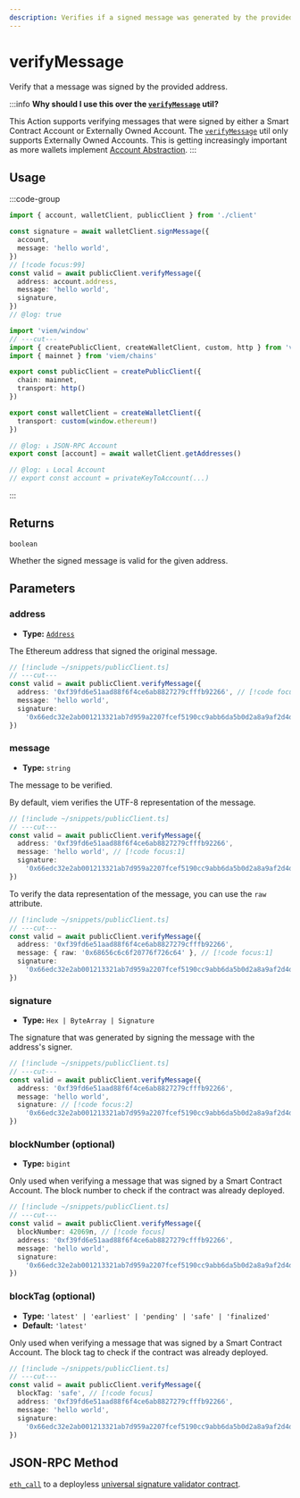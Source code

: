 ```yaml
---
description: Verifies if a signed message was generated by the provided address.
---
```


# verifyMessage

Verify that a message was signed by the provided address.

:::info
**Why should I use this over the [`verifyMessage`](/docs/utilities/verifyMessage) util?**

This Action supports verifying messages that were signed by either a Smart Contract Account or Externally Owned Account. The [`verifyMessage`](/docs/utilities/verifyMessage.md) util only supports Externally Owned Accounts. This is getting increasingly important as more wallets implement [Account Abstraction](https://eips.ethereum.org/EIPS/eip-4337). 
:::

## Usage

:::code-group

```ts twoslash [example.ts]
import { account, walletClient, publicClient } from './client'

const signature = await walletClient.signMessage({
  account,
  message: 'hello world',
})
// [!code focus:99]
const valid = await publicClient.verifyMessage({
  address: account.address,
  message: 'hello world',
  signature,
})
// @log: true
```

```ts twoslash [client.ts] filename="client.ts"
import 'viem/window'
// ---cut---
import { createPublicClient, createWalletClient, custom, http } from 'viem'
import { mainnet } from 'viem/chains'

export const publicClient = createPublicClient({
  chain: mainnet,
  transport: http()
})

export const walletClient = createWalletClient({
  transport: custom(window.ethereum!)
})

// @log: ↓ JSON-RPC Account
export const [account] = await walletClient.getAddresses()

// @log: ↓ Local Account
// export const account = privateKeyToAccount(...)
```

:::

## Returns

`boolean`

Whether the signed message is valid for the given address.

## Parameters

### address

- **Type:** [`Address`](/docs/glossary/types#address)

The Ethereum address that signed the original message.

```ts twoslash
// [!include ~/snippets/publicClient.ts]
// ---cut---
const valid = await publicClient.verifyMessage({
  address: '0xf39fd6e51aad88f6f4ce6ab8827279cfffb92266', // [!code focus:1]
  message: 'hello world',
  signature:
    '0x66edc32e2ab001213321ab7d959a2207fcef5190cc9abb6da5b0d2a8a9af2d4d2b0700e2c317c4106f337fd934fbbb0bf62efc8811a78603b33a8265d3b8f8cb1c',
})
```

### message

- **Type:** `string`

The message to be verified.

By default, viem verifies the UTF-8 representation of the message.

```ts twoslash
// [!include ~/snippets/publicClient.ts]
// ---cut---
const valid = await publicClient.verifyMessage({
  address: '0xf39fd6e51aad88f6f4ce6ab8827279cfffb92266',
  message: 'hello world', // [!code focus:1]
  signature:
    '0x66edc32e2ab001213321ab7d959a2207fcef5190cc9abb6da5b0d2a8a9af2d4d2b0700e2c317c4106f337fd934fbbb0bf62efc8811a78603b33a8265d3b8f8cb1c',
})
```

To verify the data representation of the message, you can use the `raw` attribute.

```ts twoslash
// [!include ~/snippets/publicClient.ts]
// ---cut---
const valid = await publicClient.verifyMessage({
  address: '0xf39fd6e51aad88f6f4ce6ab8827279cfffb92266',
  message: { raw: '0x68656c6c6f20776f726c64' }, // [!code focus:1]
  signature:
    '0x66edc32e2ab001213321ab7d959a2207fcef5190cc9abb6da5b0d2a8a9af2d4d2b0700e2c317c4106f337fd934fbbb0bf62efc8811a78603b33a8265d3b8f8cb1c',
})
```

### signature

- **Type:** `Hex | ByteArray | Signature`

The signature that was generated by signing the message with the address's signer.

```ts twoslash
// [!include ~/snippets/publicClient.ts]
// ---cut---
const valid = await publicClient.verifyMessage({
  address: '0xf39fd6e51aad88f6f4ce6ab8827279cfffb92266',
  message: 'hello world',
  signature: // [!code focus:2]
    '0x66edc32e2ab001213321ab7d959a2207fcef5190cc9abb6da5b0d2a8a9af2d4d2b0700e2c317c4106f337fd934fbbb0bf62efc8811a78603b33a8265d3b8f8cb1c', 
})
```

### blockNumber (optional)

- **Type:** `bigint`

Only used when verifying a message that was signed by a Smart Contract Account. The block number to check if the contract was already deployed.

```ts twoslash
// [!include ~/snippets/publicClient.ts]
// ---cut---
const valid = await publicClient.verifyMessage({
  blockNumber: 42069n, // [!code focus]
  address: '0xf39fd6e51aad88f6f4ce6ab8827279cfffb92266',
  message: 'hello world',
  signature:
    '0x66edc32e2ab001213321ab7d959a2207fcef5190cc9abb6da5b0d2a8a9af2d4d2b0700e2c317c4106f337fd934fbbb0bf62efc8811a78603b33a8265d3b8f8cb1c',
})
```

### blockTag (optional)

- **Type:** `'latest' | 'earliest' | 'pending' | 'safe' | 'finalized'`
- **Default:** `'latest'`

Only used when verifying a message that was signed by a Smart Contract Account. The block tag to check if the contract was already deployed.

```ts twoslash
// [!include ~/snippets/publicClient.ts]
// ---cut---
const valid = await publicClient.verifyMessage({
  blockTag: 'safe', // [!code focus]
  address: '0xf39fd6e51aad88f6f4ce6ab8827279cfffb92266',
  message: 'hello world',
  signature:
    '0x66edc32e2ab001213321ab7d959a2207fcef5190cc9abb6da5b0d2a8a9af2d4d2b0700e2c317c4106f337fd934fbbb0bf62efc8811a78603b33a8265d3b8f8cb1c',
})
```

## JSON-RPC Method

[`eth_call`](https://ethereum.org/en/developers/docs/apis/json-rpc/#eth_call) to a deployless [universal signature validator contract](https://eips.ethereum.org/EIPS/eip-6492).

